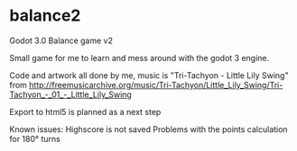 # balance2
Godot 3.0 Balance game v2

Small game for me to learn and mess around with the godot 3 engine. 

Code and artwork all done by me, music is "Tri-Tachyon - Little Lily Swing" from http://freemusicarchive.org/music/Tri-Tachyon/Little_Lily_Swing/Tri-Tachyon_-_01_-_Little_Lily_Swing

Export to html5 is planned as a next step

Known issues:
  Highscore is not saved
  Problems with the points calculation for 180° turns
